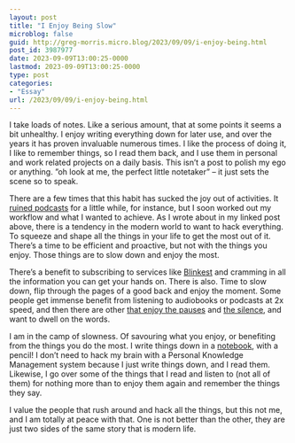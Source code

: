 ```yaml
---
layout: post
title: "I Enjoy Being Slow"
microblog: false
guid: http://greg-morris.micro.blog/2023/09/09/i-enjoy-being.html
post_id: 3987977
date: 2023-09-09T13:00:25-0000
lastmod: 2023-09-09T13:00:25-0000
type: post
categories:
- "Essay"
url: /2023/09/09/i-enjoy-being.html
---
```

I take loads of notes. Like a serious amount, that at some points it seems a bit unhealthy. I enjoy writing everything down for later use, and over the years it has proven invaluable numerous times. I like the process of doing it, I like to remember things, so I read them back, and I use them in personal and work related projects on a daily basis. This isn’t a post to polish my ego or anything. ”oh look at me, the perfect little notetaker” – it just sets the scene so to speak.

There are a few times that this habit has sucked the joy out of activities. It [ruined podcasts](/2023/01/15/i-tried-to.html) for a little while, for instance, but I soon worked out my workflow and what I wanted to achieve. As I wrote about in my linked post above, there is a tendency in the modern world to want to hack everything. To squeeze and shape all the things in your life to get the most out of it. There’s a time to be efficient and proactive, but not with the things you enjoy. Those things are to slow down and enjoy the most.

There’s a benefit to subscribing to services like [Blinkest](https://www.blinkist.com) and cramming in all the information you can get your hands on. There is also. Time to slow down, flip through the pages of a good back and enjoy the moment. Some people get immense benefit from listening to audiobooks or podcasts at 2x speed, and then there are other [that enjoy the pauses](/2019/04/29/skipping-silence.html) and [the silence](/2021/03/14/the-importance-of.html), and want to dwell on the words.

I am in the camp of slowness. Of savouring what you enjoy, or benefiting from the things you do the most. I write things down in a [notebook](/2023/05/17/get-a-notebook.html), with a pencil! I don’t need to hack my brain with a Personal Knowledge Management system because I just write things down, and I read them. Likewise, I go over some of the things that I read and listen to (not all of them) for nothing more than to enjoy them again and remember the things they say.

I value the people that rush around and hack all the things, but this not me, and I am totally at peace with that. One is not better than the other, they are just two sides of the same story that is modern life. 
